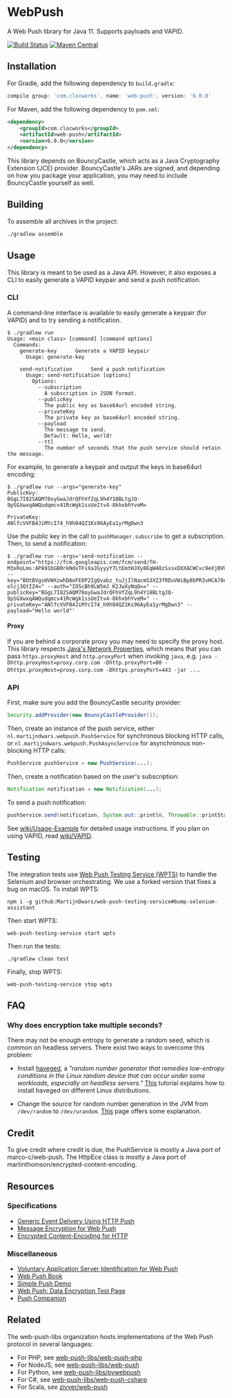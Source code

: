 # WebPush

A Web Push library for Java 11. Supports payloads and VAPID.

[![Build Status](https://travis-ci.org/web-push-libs/webpush-java.svg?branch=master)](https://travis-ci.org/web-push-libs/webpush-java)
[![Maven Central](https://maven-badges.herokuapp.com/maven-central/nl.martijndwars/web-push/badge.svg)](https://search.maven.org/search?q=g:nl.martijndwars%20AND%20a:web-push)

## Installation

For Gradle, add the following dependency to `build.gradle`:

```groovy
compile group: 'com.clocworks', name: 'web-push', version: '6.0.0'
```

For Maven, add the following dependency to `pom.xml`:

```xml
<dependency>
    <groupId>com.clocworks</groupId>
    <artifactId>web-push</artifactId>
    <version>6.0.0</version>
</dependency>
```

This library depends on BouncyCastle, which acts as a Java Cryptography Extension (JCE) provider. BouncyCastle's JARs are signed, and depending on how you package your application, you may need to include BouncyCastle yourself as well.

## Building

To assemble all archives in the project:

```sh
./gradlew assemble
```

## Usage

This library is meant to be used as a Java API. However, it also exposes a CLI to easily generate a VAPID keypair and send a push notification.

### CLI

A command-line interface is available to easily generate a keypair (for VAPID) and to try sending a notification.

```
$ ./gradlew run
Usage: <main class> [command] [command options]
  Commands:
    generate-key      Generate a VAPID keypair
      Usage: generate-key

    send-notification      Send a push notification
      Usage: send-notification [options]
        Options:
          --subscription
            A subscription in JSON format.
          --publicKey
            The public key as base64url encoded string.
          --privateKey
            The private key as base64url encoded string.
          --payload
            The message to send.
            Default: Hello, world!
          --ttl
            The number of seconds that the push service should retain the message.

```

For example, to generate a keypair and output the keys in base64url encoding:

```
$ ./gradlew run --args="generate-key"
PublicKey:
BGgL7I82SAQM78oyGwaJdrQFhVfZqL9h4Y18BLtgJQ-9pSGXwxqAWQudqmcv41RcWgk1ssUeItv4-8khxbhYveM=

PrivateKey:
ANlfcVVFB4JiMYcI74_h9h04QZ1Ks96AyEa1yrMgDwn3
```

Use the public key in the call to `pushManager.subscribe` to get a subscription. Then, to send a notification:

```
$ ./gradlew run --args='send-notification --endpoint="https://fcm.googleapis.com/fcm/send/fH-M3xRoLms:APA91bGB0rkNdxTFsXaJGyyyY7LtEmtHJXy8EqW48zSssxDXXACWCvc9eXjBVU54nrBkARTj4Xvl303PoNc0_rwAMrY9dvkQzi9fkaKLP0vlwoB0uqKygPeL77Y19VYHbj_v_FolUlHa" --key="BOtBVgsHVWXzwhDAoFE8P2IgQvabz_tuJjIlNacmS3XZ3fRDuVWiBp8bPR3vHCA78edquclcXXYb-olcj3QtIZ4=" --auth="IOScBh9LW5mJ_K2JwXyNqQ==" --publicKey="BGgL7I82SAQM78oyGwaJdrQFhVfZqL9h4Y18BLtgJQ-9pSGXwxqAWQudqmcv41RcWgk1ssUeItv4-8khxbhYveM=" --privateKey="ANlfcVVFB4JiMYcI74_h9h04QZ1Ks96AyEa1yrMgDwn3" --payload="Hello world"'
```

#### Proxy

If you are behind a corporate proxy you may need to specify the proxy host. This library respects [Java's Network Properties](https://docs.oracle.com/javase/7/docs/api/java/net/doc-files/net-properties.html), which means that you can pass `https.proxyHost` and `http.proxyPort` when invoking `java`, e.g. `java -Dhttp.proxyHost=proxy.corp.com -Dhttp.proxyPort=80 -Dhttps.proxyHost=proxy.corp.com -Dhttps.proxyPort=443 -jar ...`.

### API

First, make sure you add the BouncyCastle security provider:

```java
Security.addProvider(new BouncyCastleProvider());
```

Then, create an instance of the push service, either `nl.martijndwars.webpush.PushService` for synchronous blocking HTTP calls, or `nl.martijndwars.webpush.PushAsyncService` for asynchronous non-blocking HTTP calls:

```java
PushService pushService = new PushService(...);
```

Then, create a notification based on the user's subscription:

```java
Notification notification = new Notification(...);
```

To send a push notification:

```java
pushService.send(notification, System.out::println, Throwable::printStackTrace);
```

See [wiki/Usage-Example](https://github.com/web-push-libs/webpush-java/wiki/Usage-Example)
for detailed usage instructions. If you plan on using VAPID, read [wiki/VAPID](https://github.com/web-push-libs/webpush-java/wiki/VAPID).

## Testing

The integration tests use [Web Push Testing Service (WPTS)](https://github.com/GoogleChromeLabs/web-push-testing-service) to handle the Selenium and browser orchestrating. We use a forked version that fixes a bug on macOS. To install WPTS:

```
npm i -g github:MartijnDwars/web-push-testing-service#bump-selenium-assistant
```

Then start WPTS:

```
web-push-testing-service start wpts
```

Then run the tests:

```
./gradlew clean test
```

Finally, stop WPTS:

```
web-push-testing-service stop wpts
```

## FAQ

### Why does encryption take multiple seconds?

There may not be enough entropy to generate a random seed, which is common on headless servers. There exist two ways to overcome this problem:

- Install [haveged](http://stackoverflow.com/a/31208558/368220), a _"random number generator that remedies low-entropy conditions in the Linux random device that can occur under some workloads, especially on headless servers."_ [This](https://www.digitalocean.com/community/tutorials/how-to-setup-additional-entropy-for-cloud-servers-using-haveged) tutorial explains how to install haveged on different Linux distributions.

- Change the source for random number generation in the JVM from `/dev/random` to `/dev/urandom`. [This](https://docs.oracle.com/cd/E13209_01/wlcp/wlss30/configwlss/jvmrand.html) page offers some explanation.

## Credit

To give credit where credit is due, the PushService is mostly a Java port of marco-c/web-push. The HttpEce class is mostly a Java port of martinthomson/encrypted-content-encoding.

## Resources

### Specifications

- [Generic Event Delivery Using HTTP Push](https://tools.ietf.org/html/draft-ietf-webpush-protocol-11)
- [Message Encryption for Web Push](https://tools.ietf.org/html/draft-ietf-webpush-encryption-08)
- [Encrypted Content-Encoding for HTTP](https://tools.ietf.org/html/draft-ietf-httpbis-encryption-encoding-02)

### Miscellaneous

- [Voluntary Application Server Identification for Web Push](https://tools.ietf.org/html/draft-ietf-webpush-vapid-01)
- [Web Push Book](https://web-push-book.gauntface.com/)
- [Simple Push Demo](https://gauntface.github.io/simple-push-demo/)
- [Web Push: Data Encryption Test Page](https://jrconlin.github.io/WebPushDataTestPage/)
- [Push Companion](https://web-push-codelab.appspot.com/)

## Related

The web-push-libs organization hosts implementations of the Web Push protocol in several languages:

- For PHP, see [web-push-libs/web-push-php](https://github.com/web-push-libs/web-push-php)
- For NodeJS, see [web-push-libs/web-push](https://github.com/web-push-libs/web-push)
- For Python, see [web-push-libs/pywebpush](https://github.com/web-push-libs/pywebpush)
- For C#, see [web-push-libs/web-push-csharp](https://github.com/web-push-libs/web-push-csharp)
- For Scala, see [zivver/web-push](https://github.com/zivver/web-push)

